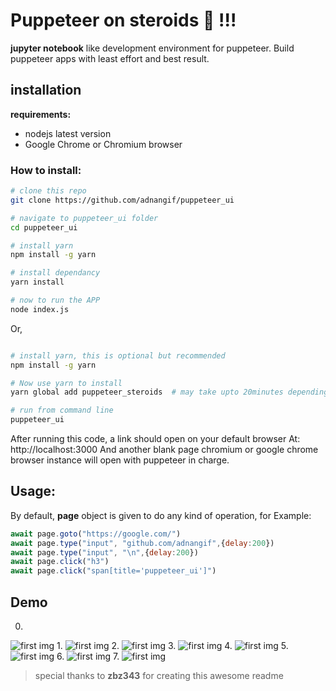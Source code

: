# Puppeteer on steroids :muscle: !!!

**jupyter notebook** like development environment for puppeteer. Build puppeteer apps with least effort and best result.

## installation

**requirements:**

* nodejs latest version
* Google Chrome or Chromium browser

### How to install:

```bash
# clone this repo
git clone https://github.com/adnangif/puppeteer_ui

# navigate to puppeteer_ui folder
cd puppeteer_ui 

# install yarn
npm install -g yarn

# install dependancy
yarn install

# now to run the APP
node index.js
```

Or,
```bash

# install yarn, this is optional but recommended
npm install -g yarn

# Now use yarn to install 
yarn global add puppeteer_steroids  # may take upto 20minutes depending on internet connection

# run from command line
puppeteer_ui


```


After running this code, a link should open on your default browser At: http://localhost:3000
And another blank page chromium or google chrome browser instance will open with puppeteer in charge. 

## Usage:
By default, **page** object is given to do any kind of operation, for Example:

```javascript
await page.goto("https://google.com/")
await page.type("input", "github.com/adnangif",{delay:200})
await page.type("input", "\n",{delay:200})
await page.click("h3")
await page.click("span[title='puppeteer_ui']")

```
## Demo

0.
![first img](https://github.com/adnangif/puppeteer_ui/blob/final/demo/demo_goto_this_repo/demo_0.png)
1.
![first img](https://github.com/adnangif/puppeteer_ui/blob/final/demo/demo_goto_this_repo/demo_21.png)
2.
![first img](https://github.com/adnangif/puppeteer_ui/blob/final/demo/demo_goto_this_repo/demo_23.png)
3.
![first img](https://github.com/adnangif/puppeteer_ui/blob/final/demo/demo_goto_this_repo/demo_24.png)
4.
![first img](https://github.com/adnangif/puppeteer_ui/blob/final/demo/demo_goto_this_repo/demo_25.png)
5.
![first img](https://github.com/adnangif/puppeteer_ui/blob/final/demo/demo_goto_this_repo/demo_26.png)
6.
![first img](https://github.com/adnangif/puppeteer_ui/blob/final/demo/demo_goto_this_repo/demo_27.png)
7.
![first img](https://github.com/adnangif/puppeteer_ui/blob/final/demo/demo_goto_this_repo/demo_28.png)


> special thanks to **zbz343** for creating this awesome readme